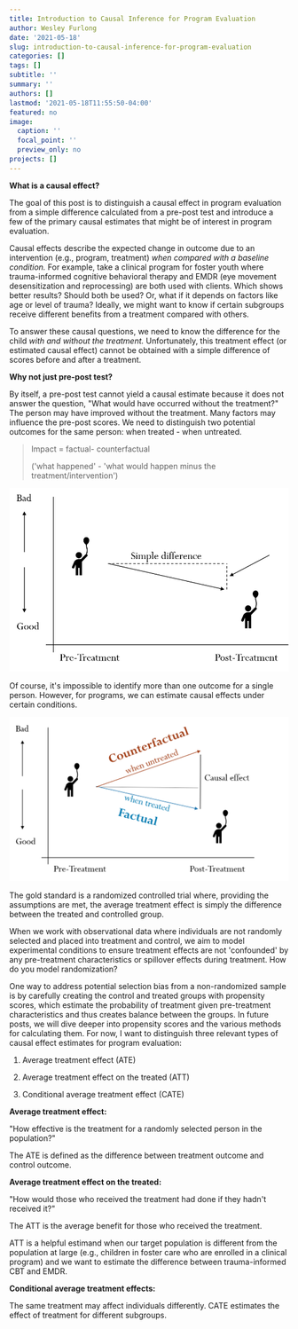 ```yaml
---
title: Introduction to Causal Inference for Program Evaluation
author: Wesley Furlong
date: '2021-05-18'
slug: introduction-to-causal-inference-for-program-evaluation
categories: []
tags: []
subtitle: ''
summary: ''
authors: []
lastmod: '2021-05-18T11:55:50-04:00'
featured: no
image:
  caption: ''
  focal_point: ''
  preview_only: no
projects: []
---
```


**What is a causal effect?**

The goal of this post is to distinguish a causal effect in program evaluation from a simple difference calculated from a pre-post test and introduce a few of the primary causal estimates that might be of interest in program evaluation.

Causal effects describe the expected change in outcome due to an intervention (e.g., program, treatment) *when compared with a baseline condition.* For example, take a clinical program for foster youth where trauma-informed cognitive behavioral therapy and EMDR (eye movement desensitization and reprocessing) are both used with clients. Which shows better results? Should both be used? Or, what if it depends on factors like age or level of trauma? Ideally, we might want to know if certain subgroups receive different benefits from a treatment compared with others.

To answer these causal questions, we need to know the difference for the child *with and without the treatment.* Unfortunately, this treatment effect (or estimated causal effect) cannot be obtained with a simple difference of scores before and after a treatment.

**Why not just pre-post test?**

By itself, a pre-post test cannot yield a causal estimate because it does not answer the question, "What would have occurred without the treatment?" The person may have improved without the treatment. Many factors may influence the pre-post scores. We need to distinguish two potential outcomes for the same person: when treated - when untreated.

> Impact = factual- counterfactual
>
> ('what happened' - 'what would happen minus the treatment/intervention')

![](simple_difference.png)

Of course, it's impossible to identify more than one outcome for a single person. However, for programs, we can estimate causal effects under certain conditions.

![](counterfactual.png)

The gold standard is a randomized controlled trial where, providing the assumptions are met, the average treatment effect is simply the difference between the treated and controlled group.

When we work with observational data where individuals are not randomly selected and placed into treatment and control, we aim to model experimental conditions to ensure treatment effects are not 'confounded' by any pre-treatment characteristics or spillover effects during treatment. How do you model randomization?

One way to address potential selection bias from a non-randomized sample is by carefully creating the control and treated groups with propensity scores, which estimate the probability of treatment given pre-treatment characteristics and thus creates balance between the groups. In future posts, we will dive deeper into propensity scores and the various methods for calculating them. For now, I want to distinguish three relevant types of causal effect estimates for program evaluation:

1.  Average treatment effect (ATE)

2.  Average treatment effect on the treated (ATT)

3.  Conditional average treatment effect (CATE)

**Average treatment effect:**

"How effective is the treatment for a randomly selected person in the population?"

The ATE is defined as the difference between treatment outcome and control outcome.

**Average treatment effect on the treated:**

"How would those who received the treatment had done if they hadn't received it?"

The ATT is the average benefit for those who received the treatment.

ATT is a helpful estimand when our target population is different from the population at large (e.g., children in foster care who are enrolled in a clinical program) and we want to estimate the difference between trauma-informed CBT and EMDR.

**Conditional average treatment effects:**

The same treatment may affect individuals differently. CATE estimates the effect of treatment for different subgroups.
